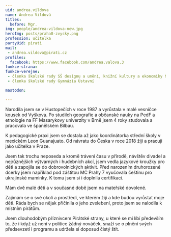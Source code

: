 ```yaml
---
uid: andrea.vildova
name: Andrea Vildová
titles:
  before: Mgr.
img: people/andrea-vildova-new.jpg
heroImg: posts/praha8-zvysky.png
profession: učitelka
partyUid: pirati
mail:
 - andrea.vildova@pirati.cz
profiles:
  facebook: https://www.facebook.com/andrea.valova.3
funkce-strana:
funkce-verejne:
 - členka školské rady SŠ designu a umění, knižní kultury a ekonomiky Náhorní
 - členka školské rady Gymnázia Ústavní

mastodon:

---
```

Narodila jsem se v Hustopečích v roce 1987 a vyrůstala v malé vesničce kousek od Vyškova. Po studiích geografie a občanské nauky na PedF a etnologie na FF Masarykovy univerzity v Brně jsem 4 roky studovala a pracovala ve španělském Bilbau.

K pedagogické praxi jsem se dostala až jako koordinátorka střední školy v mexickém Leon Guanajuato. Od návratu do Česka v roce 2018 žiji a pracuji jako učitelka v Praze.

Jsem tak trochu neposeda a kromě trávení času v přírodě, návštěv divadel a nejrůznějších výtvarných i hudebních akcí, jsem vedla jazykové kroužky pro děti a zapojila se do dobrovolnických aktivit. Před narozením druhorozené dcerky jsem například pod záštitou MČ Prahy 7 vyučovala češtinu pro ukrajinské maminky. K tomu jsem si i doplnila certifikaci.

Mám dvě malé děti a v současné době jsem na mateřské dovolené.

Zajímám se o své okolí a prostředí, ve kterém žiji a kde budou vyrůstat moje děti. Ráda bych se nějak přičinila o jeho zvelebení, proto jsem se nalodila k místním pirátům.

Jsem dlouhodobým příznivcem Pirátské strany, u které se mi líbí především to, že i když už není v politice žádný nováček, snaží se o plnění svých předsevzetí i programu a udržela si doposud čistý štít.
